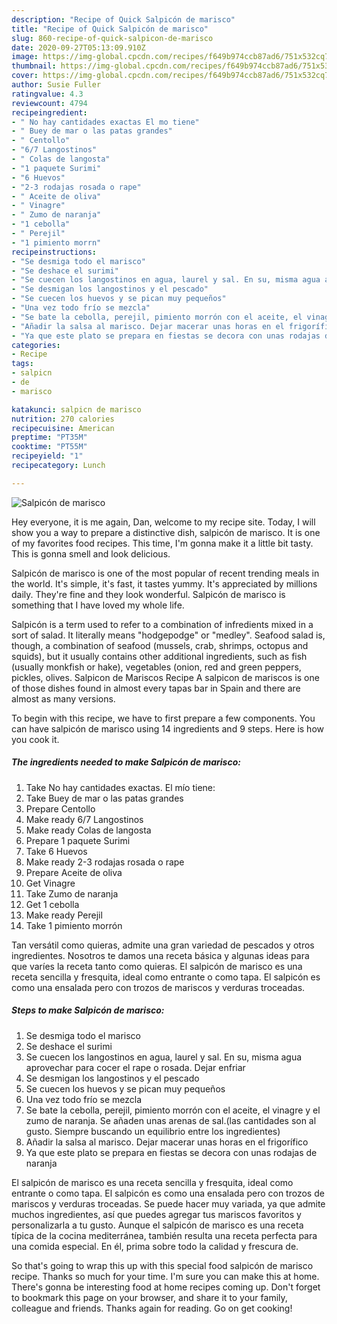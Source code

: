 ```yaml
---
description: "Recipe of Quick Salpicón de marisco"
title: "Recipe of Quick Salpicón de marisco"
slug: 860-recipe-of-quick-salpicon-de-marisco
date: 2020-09-27T05:13:09.910Z
image: https://img-global.cpcdn.com/recipes/f649b974ccb87ad6/751x532cq70/salpicon-de-marisco-foto-principal.jpg
thumbnail: https://img-global.cpcdn.com/recipes/f649b974ccb87ad6/751x532cq70/salpicon-de-marisco-foto-principal.jpg
cover: https://img-global.cpcdn.com/recipes/f649b974ccb87ad6/751x532cq70/salpicon-de-marisco-foto-principal.jpg
author: Susie Fuller
ratingvalue: 4.3
reviewcount: 4794
recipeingredient:
- " No hay cantidades exactas El mo tiene"
- " Buey de mar o las patas grandes"
- " Centollo"
- "6/7 Langostinos"
- " Colas de langosta"
- "1 paquete Surimi"
- "6 Huevos"
- "2-3 rodajas rosada o rape"
- " Aceite de oliva"
- " Vinagre"
- " Zumo de naranja"
- "1 cebolla"
- " Perejil"
- "1 pimiento morrn"
recipeinstructions:
- "Se desmiga todo el marisco"
- "Se deshace el surimi"
- "Se cuecen los langostinos en agua, laurel y sal. En su, misma agua aprovechar para cocer el rape o rosada. Dejar enfriar"
- "Se desmigan los langostinos y el pescado"
- "Se cuecen los huevos y se pican muy pequeños"
- "Una vez todo frío se mezcla"
- "Se bate la cebolla, perejil, pimiento morrón con el aceite, el vinagre y el zumo de naranja. Se añaden unas arenas de sal.(las cantidades son al gusto. Siempre buscando un equilibrio entre los ingredientes)"
- "Añadir la salsa al marisco. Dejar macerar unas horas en el frigorífico"
- "Ya que este plato se prepara en fiestas se decora con unas rodajas de naranja"
categories:
- Recipe
tags:
- salpicn
- de
- marisco

katakunci: salpicn de marisco 
nutrition: 270 calories
recipecuisine: American
preptime: "PT35M"
cooktime: "PT55M"
recipeyield: "1"
recipecategory: Lunch

---
```



![Salpicón de marisco](https://img-global.cpcdn.com/recipes/f649b974ccb87ad6/751x532cq70/salpicon-de-marisco-foto-principal.jpg)

Hey everyone, it is me again, Dan, welcome to my recipe site. Today, I will show you a way to prepare a distinctive dish, salpicón de marisco. It is one of my favorites food recipes. This time, I'm gonna make it a little bit tasty. This is gonna smell and look delicious.

Salpicón de marisco is one of the most popular of recent trending meals in the world. It's simple, it's fast, it tastes yummy. It's appreciated by millions daily. They're fine and they look wonderful. Salpicón de marisco is something that I have loved my whole life.

Salpicón is a term used to refer to a combination of infredients mixed in a sort of salad. It literally means &#34;hodgepodge&#34; or &#34;medley&#34;. Seafood salad is, though, a combination of seafood (mussels, crab, shrimps, octopus and squids), but it usually contains other additional ingredients, such as fish (usually monkfish or hake), vegetables (onion, red and green peppers, pickles, olives. Salpicon de Mariscos Recipe A salpicon de mariscos is one of those dishes found in almost every tapas bar in Spain and there are almost as many versions.


To begin with this recipe, we have to first prepare a few components. You can have salpicón de marisco using 14 ingredients and 9 steps. Here is how you cook it.

<!--inarticleads1-->

##### The ingredients needed to make Salpicón de marisco:

1. Take  No hay cantidades exactas. El mío tiene:
1. Take  Buey de mar o las patas grandes
1. Prepare  Centollo
1. Make ready 6/7 Langostinos
1. Make ready  Colas de langosta
1. Prepare 1 paquete Surimi
1. Take 6 Huevos
1. Make ready 2-3 rodajas rosada o rape
1. Prepare  Aceite de oliva
1. Get  Vinagre
1. Take  Zumo de naranja
1. Get 1 cebolla
1. Make ready  Perejil
1. Take 1 pimiento morrón


Tan versátil como quieras, admite una gran variedad de pescados y otros ingredientes. Nosotros te damos una receta básica y algunas ideas para que varíes la receta tanto como quieras. El salpicón de marisco es una receta sencilla y fresquita, ideal como entrante o como tapa. El salpicón es como una ensalada pero con trozos de mariscos y verduras troceadas. 

<!--inarticleads2-->

##### Steps to make Salpicón de marisco:

1. Se desmiga todo el marisco
1. Se deshace el surimi
1. Se cuecen los langostinos en agua, laurel y sal. En su, misma agua aprovechar para cocer el rape o rosada. Dejar enfriar
1. Se desmigan los langostinos y el pescado
1. Se cuecen los huevos y se pican muy pequeños
1. Una vez todo frío se mezcla
1. Se bate la cebolla, perejil, pimiento morrón con el aceite, el vinagre y el zumo de naranja. Se añaden unas arenas de sal.(las cantidades son al gusto. Siempre buscando un equilibrio entre los ingredientes)
1. Añadir la salsa al marisco. Dejar macerar unas horas en el frigorífico
1. Ya que este plato se prepara en fiestas se decora con unas rodajas de naranja


El salpicón de marisco es una receta sencilla y fresquita, ideal como entrante o como tapa. El salpicón es como una ensalada pero con trozos de mariscos y verduras troceadas. Se puede hacer muy variada, ya que admite muchos ingredientes, así que puedes agregar tus mariscos favoritos y personalizarla a tu gusto. Aunque el salpicón de marisco es una receta típica de la cocina mediterránea, también resulta una receta perfecta para una comida especial. En él, prima sobre todo la calidad y frescura de. 

So that's going to wrap this up with this special food salpicón de marisco recipe. Thanks so much for your time. I'm sure you can make this at home. There's gonna be interesting food at home recipes coming up. Don't forget to bookmark this page on your browser, and share it to your family, colleague and friends. Thanks again for reading. Go on get cooking!

